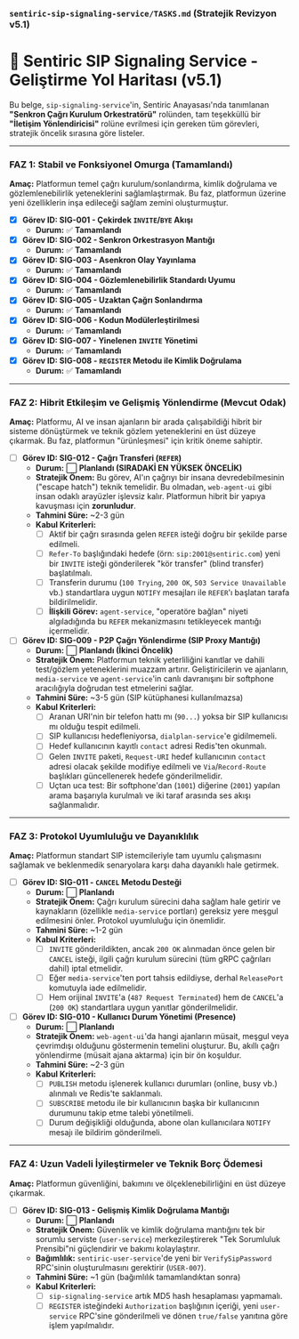 ### **`sentiric-sip-signaling-service/TASKS.md` (Stratejik Revizyon v5.1)**

# 🚦 Sentiric SIP Signaling Service - Geliştirme Yol Haritası (v5.1)

Bu belge, `sip-signaling-service`'in, Sentiric Anayasası'nda tanımlanan **"Senkron Çağrı Kurulum Orkestratörü"** rolünden, tam teşekküllü bir **"İletişim Yönlendiricisi"** rolüne evrilmesi için gereken tüm görevleri, stratejik öncelik sırasına göre listeler.

---

### **FAZ 1: Stabil ve Fonksiyonel Omurga (Tamamlandı)**

**Amaç:** Platformun temel çağrı kurulum/sonlandırma, kimlik doğrulama ve gözlemlenebilirlik yeteneklerini sağlamlaştırmak. Bu faz, platformun üzerine yeni özelliklerin inşa edileceği sağlam zemini oluşturmuştur.

-   [x] **Görev ID: SIG-001 - Çekirdek `INVITE`/`BYE` Akışı**
    -   **Durum:** ✅ **Tamamlandı**
-   [x] **Görev ID: SIG-002 - Senkron Orkestrasyon Mantığı**
    -   **Durum:** ✅ **Tamamlandı**
-   [x] **Görev ID: SIG-003 - Asenkron Olay Yayınlama**
    -   **Durum:** ✅ **Tamamlandı**
-   [x] **Görev ID: SIG-004 - Gözlemlenebilirlik Standardı Uyumu**
    -   **Durum:** ✅ **Tamamlandı**
-   [x] **Görev ID: SIG-005 - Uzaktan Çağrı Sonlandırma**
    -   **Durum:** ✅ **Tamamlandı**
-   [x] **Görev ID: SIG-006 - Kodun Modülerleştirilmesi**
    -   **Durum:** ✅ **Tamamlandı**
-   [x] **Görev ID: SIG-007 - Yinelenen `INVITE` Yönetimi**
    -   **Durum:** ✅ **Tamamlandı**
-   [x] **Görev ID: SIG-008 - `REGISTER` Metodu ile Kimlik Doğrulama**
    -   **Durum:** ✅ **Tamamlandı**

---

### **FAZ 2: Hibrit Etkileşim ve Gelişmiş Yönlendirme (Mevcut Odak)**

**Amaç:** Platformu, AI ve insan ajanların bir arada çalışabildiği hibrit bir sisteme dönüştürmek ve teknik gözlem yeteneklerini en üst düzeye çıkarmak. Bu faz, platformun "ürünleşmesi" için kritik öneme sahiptir.

-   [ ] **Görev ID: SIG-012 - Çağrı Transferi (`REFER`)**
    -   **Durum:** ⬜ **Planlandı (SIRADAKİ EN YÜKSEK ÖNCELİK)**
    -   **Stratejik Önem:** Bu görev, AI'ın çağrıyı bir insana devredebilmesinin ("escape hatch") teknik temelidir. Bu olmadan, `web-agent-ui` gibi insan odaklı arayüzler işlevsiz kalır. Platformun hibrit bir yapıya kavuşması için **zorunludur**.
    -   **Tahmini Süre:** ~2-3 gün
    -   **Kabul Kriterleri:**
        -   [ ] Aktif bir çağrı sırasında gelen `REFER` isteği doğru bir şekilde parse edilmeli.
        -   [ ] `Refer-To` başlığındaki hedefe (örn: `sip:2001@sentiric.com`) yeni bir `INVITE` isteği gönderilerek "kör transfer" (blind transfer) başlatılmalı.
        -   [ ] Transferin durumu (`100 Trying`, `200 OK`, `503 Service Unavailable` vb.) standartlara uygun `NOTIFY` mesajları ile `REFER`'ı başlatan tarafa bildirilmelidir.
        -   [ ] **İlişkili Görev:** `agent-service`, "operatöre bağlan" niyeti algıladığında bu `REFER` mekanizmasını tetikleyecek mantığı içermelidir.

-   [ ] **Görev ID: SIG-009 - P2P Çağrı Yönlendirme (SIP Proxy Mantığı)**
    -   **Durum:** ⬜ **Planlandı (İkinci Öncelik)**
    -   **Stratejik Önem:** Platformun teknik yeterliliğini kanıtlar ve dahili test/gözlem yeteneklerini muazzam artırır. Geliştiricilerin ve ajanların, `media-service` ve `agent-service`'in canlı davranışını bir softphone aracılığıyla doğrudan test etmelerini sağlar.
    -   **Tahmini Süre:** ~3-5 gün (SIP kütüphanesi kullanılmazsa)
    -   **Kabul Kriterleri:**
        -   [ ] Aranan URI'nin bir telefon hattı mı (`90...`) yoksa bir SIP kullanıcısı mı olduğu tespit edilmeli.
        -   [ ] SIP kullanıcısı hedefleniyorsa, `dialplan-service`'e gidilmemeli.
        -   [ ] Hedef kullanıcının kayıtlı `contact` adresi Redis'ten okunmalı.
        -   [ ] Gelen `INVITE` paketi, `Request-URI` hedef kullanıcının `contact` adresi olacak şekilde modifiye edilmeli ve `Via`/`Record-Route` başlıkları güncellenerek hedefe gönderilmelidir.
        -   [ ] Uçtan uca test: Bir softphone'dan (`1001`) diğerine (`2001`) yapılan arama başarıyla kurulmalı ve iki taraf arasında ses akışı sağlanmalıdır.

---

### **FAZ 3: Protokol Uyumluluğu ve Dayanıklılık**

**Amaç:** Platformun standart SIP istemcileriyle tam uyumlu çalışmasını sağlamak ve beklenmedik senaryolara karşı daha dayanıklı hale getirmek.

-   [ ] **Görev ID: SIG-011 - `CANCEL` Metodu Desteği**
    -   **Durum:** ⬜ **Planlandı**
    -   **Stratejik Önem:** Çağrı kurulum sürecini daha sağlam hale getirir ve kaynakların (özellikle `media-service` portları) gereksiz yere meşgul edilmesini önler. Protokol uyumluluğu için önemlidir.
    -   **Tahmini Süre:** ~1-2 gün
    -   **Kabul Kriterleri:**
        -   [ ] `INVITE` gönderildikten, ancak `200 OK` alınmadan önce gelen bir `CANCEL` isteği, ilgili çağrı kurulum sürecini (tüm gRPC çağrıları dahil) iptal etmelidir.
        -   [ ] Eğer `media-service`'ten port tahsis edildiyse, derhal `ReleasePort` komutuyla iade edilmelidir.
        -   [ ] Hem orijinal `INVITE`'a (`487 Request Terminated`) hem de `CANCEL`'a (`200 OK`) standartlara uygun yanıtlar gönderilmelidir.

-   [ ] **Görev ID: SIG-010 - Kullanıcı Durum Yönetimi (Presence)**
    -   **Durum:** ⬜ **Planlandı**
    -   **Stratejik Önem:** `web-agent-ui`'da hangi ajanların müsait, meşgul veya çevrimdışı olduğunu göstermenin temelini oluşturur. Bu, akıllı çağrı yönlendirme (müsait ajana aktarma) için bir ön koşuldur.
    -   **Tahmini Süre:** ~2-3 gün
    -   **Kabul Kriterleri:**
        -   [ ] `PUBLISH` metodu işlenerek kullanıcı durumları (online, busy vb.) alınmalı ve Redis'te saklanmalı.
        -   [ ] `SUBSCRIBE` metodu ile bir kullanıcının başka bir kullanıcının durumunu takip etme talebi yönetilmeli.
        -   [ ] Durum değişikliği olduğunda, abone olan kullanıcılara `NOTIFY` mesajı ile bildirim gönderilmeli.

---

### **FAZ 4: Uzun Vadeli İyileştirmeler ve Teknik Borç Ödemesi**

**Amaç:** Platformun güvenliğini, bakımını ve ölçeklenebilirliğini en üst düzeye çıkarmak.

-   [ ] **Görev ID: SIG-013 - Gelişmiş Kimlik Doğrulama Mantığı**
    -   **Durum:** ⬜ **Planlandı**
    -   **Stratejik Önem:** Güvenlik ve kimlik doğrulama mantığını tek bir sorumlu serviste (`user-service`) merkezileştirerek "Tek Sorumluluk Prensibi"ni güçlendirir ve bakımı kolaylaştırır.
    -   **Bağımlılık:** `sentiric-user-service`'de yeni bir `VerifySipPassword` RPC'sinin oluşturulmasını gerektirir (`USER-007`).
    -   **Tahmini Süre:** ~1 gün (bağımlılık tamamlandıktan sonra)
    -   **Kabul Kriterleri:**
        -   [ ] `sip-signaling-service` artık MD5 hash hesaplaması yapmamalı.
        -   [ ] `REGISTER` isteğindeki `Authorization` başlığının içeriği, yeni `user-service` RPC'sine gönderilmeli ve dönen `true/false` yanıtına göre işlem yapılmalıdır.
